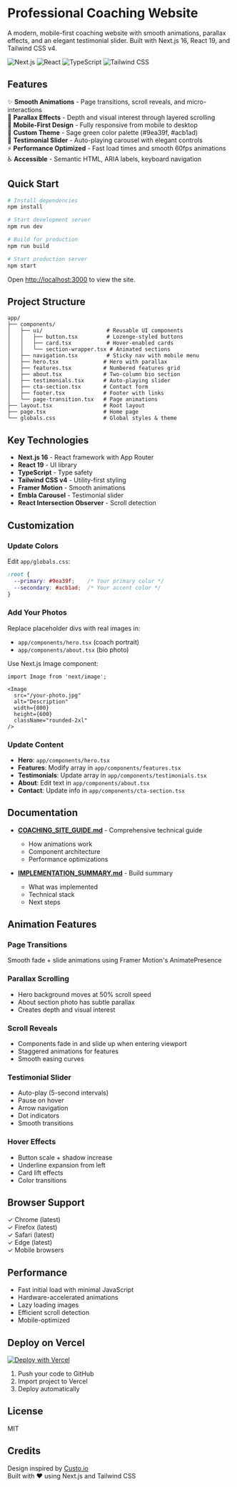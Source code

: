# Professional Coaching Website

A modern, mobile-first coaching website with smooth animations, parallax effects, and an elegant testimonial slider. Built with Next.js 16, React 19, and Tailwind CSS v4.

![Next.js](https://img.shields.io/badge/Next.js-16.0.1-black)
![React](https://img.shields.io/badge/React-19.2.0-blue)
![TypeScript](https://img.shields.io/badge/TypeScript-5.x-blue)
![Tailwind CSS](https://img.shields.io/badge/Tailwind-4.0-38bdf8)

## Features

✨ **Smooth Animations** - Page transitions, scroll reveals, and micro-interactions  
🎯 **Parallax Effects** - Depth and visual interest through layered scrolling  
📱 **Mobile-First Design** - Fully responsive from mobile to desktop  
🎨 **Custom Theme** - Sage green color palette (#9ea39f, #acb1ad)  
🎪 **Testimonial Slider** - Auto-playing carousel with elegant controls  
⚡ **Performance Optimized** - Fast load times and smooth 60fps animations  
♿ **Accessible** - Semantic HTML, ARIA labels, keyboard navigation

## Quick Start

```bash
# Install dependencies
npm install

# Start development server
npm run dev

# Build for production
npm run build

# Start production server
npm start
```

Open [http://localhost:3000](http://localhost:3000) to view the site.

## Project Structure

```
app/
├── components/
│   ├── ui/                    # Reusable UI components
│   │   ├── button.tsx         # Lozenge-styled buttons
│   │   ├── card.tsx           # Hover-enabled cards
│   │   └── section-wrapper.tsx # Animated sections
│   ├── navigation.tsx         # Sticky nav with mobile menu
│   ├── hero.tsx              # Hero with parallax
│   ├── features.tsx          # Numbered features grid
│   ├── about.tsx             # Two-column bio section
│   ├── testimonials.tsx      # Auto-playing slider
│   ├── cta-section.tsx       # Contact form
│   ├── footer.tsx            # Footer with links
│   └── page-transition.tsx   # Page animations
├── layout.tsx                # Root layout
├── page.tsx                  # Home page
└── globals.css               # Global styles & theme
```

## Key Technologies

- **Next.js 16** - React framework with App Router
- **React 19** - UI library
- **TypeScript** - Type safety
- **Tailwind CSS v4** - Utility-first styling
- **Framer Motion** - Smooth animations
- **Embla Carousel** - Testimonial slider
- **React Intersection Observer** - Scroll detection

## Customization

### Update Colors
Edit `app/globals.css`:
```css
:root {
  --primary: #9ea39f;    /* Your primary color */
  --secondary: #acb1ad;  /* Your accent color */
}
```

### Add Your Photos
Replace placeholder divs with real images in:
- `app/components/hero.tsx` (coach portrait)
- `app/components/about.tsx` (bio photo)

Use Next.js Image component:
```tsx
import Image from 'next/image';

<Image
  src="/your-photo.jpg"
  alt="Description"
  width={800}
  height={600}
  className="rounded-2xl"
/>
```

### Update Content
- **Hero**: `app/components/hero.tsx`
- **Features**: Modify array in `app/components/features.tsx`
- **Testimonials**: Update array in `app/components/testimonials.tsx`
- **About**: Edit text in `app/components/about.tsx`
- **Contact**: Update info in `app/components/cta-section.tsx`

## Documentation

- **[COACHING_SITE_GUIDE.md](./COACHING_SITE_GUIDE.md)** - Comprehensive technical guide
  - How animations work
  - Component architecture
  - Performance optimizations
  
- **[IMPLEMENTATION_SUMMARY.md](./IMPLEMENTATION_SUMMARY.md)** - Build summary
  - What was implemented
  - Technical stack
  - Next steps

## Animation Features

### Page Transitions
Smooth fade + slide animations using Framer Motion's AnimatePresence

### Parallax Scrolling
- Hero background moves at 50% scroll speed
- About section photo has subtle parallax
- Creates depth and visual interest

### Scroll Reveals
- Components fade in and slide up when entering viewport
- Staggered animations for features
- Smooth easing curves

### Testimonial Slider
- Auto-play (5-second intervals)
- Pause on hover
- Arrow navigation
- Dot indicators
- Smooth transitions

### Hover Effects
- Button scale + shadow increase
- Underline expansion from left
- Card lift effects
- Color transitions

## Browser Support

✓ Chrome (latest)  
✓ Firefox (latest)  
✓ Safari (latest)  
✓ Edge (latest)  
✓ Mobile browsers

## Performance

- Fast initial load with minimal JavaScript
- Hardware-accelerated animations
- Lazy loading images
- Efficient scroll detection
- Mobile-optimized

## Deploy on Vercel

[![Deploy with Vercel](https://vercel.com/button)](https://vercel.com/new)

1. Push your code to GitHub
2. Import project to Vercel
3. Deploy automatically

## License

MIT

## Credits

Design inspired by [Custo.io](https://custo.io)  
Built with ❤️ using Next.js and Tailwind CSS

